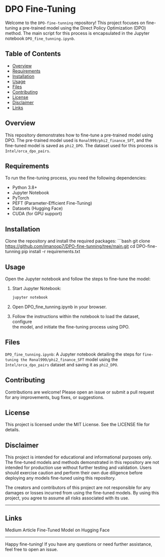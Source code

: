 # DPO Fine-Tuning

Welcome to the `DPO-fine-tunning` repository! This project focuses on fine-tuning a pre-trained model using the Direct Policy Optimization (DPO) method. The main script for this process is encapsulated in the Jupyter notebook `DPO_fine_tunning.ipynb`.

## Table of Contents

- [Overview](#overview)
- [Requirements](#requirements)
- [Installation](#installation)
- [Usage](#usage)
- [Files](#files)
- [Contributing](#contributing)
- [License](#license)
- [Disclaimer](#disclaimer)
- [Links](#links)

## Overview

This repository demonstrates how to fine-tune a pre-trained model using DPO. The pre-trained model used is `Ronal999/phi2_finance_SFT`, and the fine-tuned model is saved as `phi2_DPO`. The dataset used for this process is `Intel/orca_dpo_pairs`.

## Requirements

To run the fine-tuning process, you need the following dependencies:

- Python 3.8+
- Jupyter Notebook
- PyTorch
- PEFT (Parameter-Efficient Fine-Tuning)
- Datasets (Hugging Face)
- CUDA (for GPU support)

## Installation

Clone the repository and install the required packages:
    ```bash
    git clone https://github.com/imanoop7/DPO-fine-tunning/tree/main.git
    cd DPO-fine-tunning
    pip install -r requirements.txt

## Usage
Open the Jupyter notebook and follow the steps to fine-tune the model:

1. Start Jupyter Notebook:
    ```bash
    jupyter notebook
2. Open DPO_fine_tunning.ipynb in your browser.

3. Follow the instructions within the notebook to load the dataset, configure  
   the model, and initiate the fine-tuning process using DPO.

## Files
`DPO_fine_tunning.ipynb`: A Jupyter notebook detailing the steps for `fine-tuning the Ronal999/phi2_finance_SFT` model using the `Intel/orca_dpo_pairs` dataset and saving it as `phi2_DPO`.

## Contributing
Contributions are welcome! Please open an issue or submit a pull request for any improvements, bug fixes, or suggestions.

## License
This project is licensed under the MIT License. See the LICENSE file for details.

## Disclaimer
This project is intended for educational and informational purposes only. The fine-tuned models and methods demonstrated in this repository are not intended for production use without further testing and validation. Users should exercise caution and perform their own due diligence before deploying any models fine-tuned using this repository.

The creators and contributors of this project are not responsible for any damages or losses incurred from using the fine-tuned models. By using this project, you agree to assume all risks associated with its use.

---

## Links
Medium Article
Fine-Tuned Model on Hugging Face

---
Happy fine-tuning! If you have any questions or need further assistance, feel free to open an issue.




